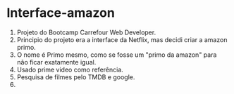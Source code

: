# Interface-amazon
1. Projeto do Bootcamp Carrefour Web Developer.
2. Principio do projeto era a interface da Netflix, mas decidi criar a amazon primo.
3. O nome é Primo mesmo, como se fosse um "primo da amazon" para não ficar exatamente igual.
4. Usado prime video como referência.
5. Pesquisa de filmes pelo TMDB e google.
6. 

